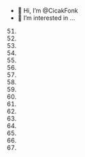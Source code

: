 - 👋 Hi, I’m @CicakFonk
- 👀 I’m interested in ...
51.
52.
53.
54.
55.
56.
57.
58.
59.
60.
61.
62.
63.
64.
65.
66.
67.
